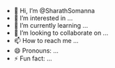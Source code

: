 - 👋 Hi, I’m @SharathSomanna
- 👀 I’m interested in ...
- 🌱 I’m currently learning ...
- 💞️ I’m looking to collaborate on ...
- 📫 How to reach me ...
- 😄 Pronouns: ...
- ⚡ Fun fact: ...

<!---
SharathSomanna/SharathSomanna is a ✨ special ✨ repository because its `README.md` (this file) appears on your GitHub profile.
You can click the Preview link to take a look at your changes.
--->
